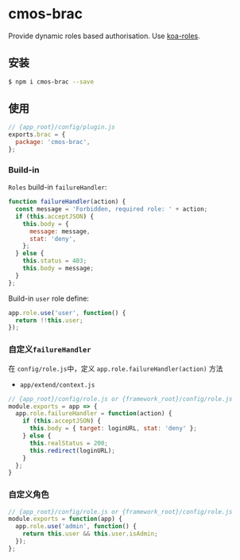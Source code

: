 # cmos-brac

Provide dynamic roles based authorisation. Use [koa-roles](https://github.com/koajs/koa-roles).

## 安装

```bash
$ npm i cmos-brac --save
```

## 使用
```javascript
// {app_root}/config/plugin.js
exports.brac = {
  package: 'cmos-brac',
};
```

### Build-in

`Roles` build-in `failureHandler`:

```javascript
function failureHandler(action) {
  const message = 'Forbidden, required role: ' + action;
  if (this.acceptJSON) {
    this.body = {
      message: message,
      stat: 'deny',
    };
  } else {
    this.status = 403;
    this.body = message;
  }
};
```

Build-in `user` role define:

```javascript
app.role.use('user', function() {
  return !!this.user;
});
```

### 自定义`failureHandler`

在 `config/role.js`中，定义 `app.role.failureHandler(action)` 方法

- `app/extend/context.js`

```javascript
// {app_root}/config/role.js or {framework_root}/config/role.js
module.exports = app => {
  app.role.failureHandler = function(action) {
    if (this.acceptJSON) {
      this.body = { target: loginURL, stat: 'deny' };
    } else {
      this.realStatus = 200;
      this.redirect(loginURL);
    }
  };
}
```

### 自定义角色

```javascript
// {app_root}/config/role.js or {framework_root}/config/role.js
module.exports = function(app) {
  app.role.use('admin', function() {
    return this.user && this.user.isAdmin;
  });
};
```
